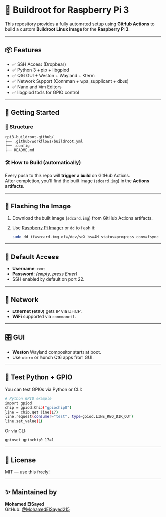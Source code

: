 # 🐧 Buildroot for Raspberry Pi 3

This repository provides a fully automated setup using **GitHub Actions** to build a custom **Buildroot Linux image** for the **Raspberry Pi 3**.

---

## 📦 Features

- ✅ SSH Access (Dropbear)
- ✅ Python 3 + pip + libgpiod
- ✅ Qt6 GUI + Weston + Wayland + Xterm
- ✅ Network Support (Connman + wpa_supplicant + dbus)
- ✅ Nano and Vim Editors
- ✅ libgpiod tools for GPIO control

---

## 🚀 Getting Started

### 📁 Structure

```
rpi3-buildroot-github/
├── .github/workflows/buildroot.yml
├── .config
├── README.md
```

### 🛠️ How to Build (automatically)

Every push to this repo will **trigger a build** on GitHub Actions.  
After completion, you'll find the built image (`sdcard.img`) in the **Actions artifacts**.

---

## 💾 Flashing the Image

1. Download the built image (`sdcard.img`) from GitHub Actions artifacts.
2. Use [Raspberry Pi Imager](https://www.raspberrypi.com/software/) or `dd` to flash it:

   ```bash
   sudo dd if=sdcard.img of=/dev/sdX bs=4M status=progress conv=fsync
   ```

---

## 🔐 Default Access

- **Username**: `root`
- **Password**: *(empty, press Enter)*
- SSH enabled by default on port 22.

---

## 📡 Network

- **Ethernet (eth0)** gets IP via DHCP.
- **WiFi** supported via `connmanctl`.

---

## 🎛️ GUI

- **Weston** Wayland compositor starts at boot.
- Use `xterm` or launch Qt6 apps from GUI.

---

## 🧪 Test Python + GPIO

You can test GPIOs via Python or CLI:

```bash
# Python GPIO example
import gpiod
chip = gpiod.Chip("gpiochip0")
line = chip.get_line(17)
line.request(consumer="test", type=gpiod.LINE_REQ_DIR_OUT)
line.set_value(1)
```

Or via CLI:

```bash
gpioset gpiochip0 17=1
```

---

## 📜 License

MIT — use this freely!

---

## ✨ Maintained by

**Mohamed ElSayed**  
GitHub: [@MohamedElSayed215](https://github.com/MohamedElSayed215)
